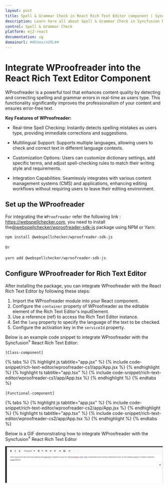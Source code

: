 ```yaml
---
layout: post
title: Spell & Grammar Check in React Rich Text Editor component | Syncfusion
description: Learn here all about Spell & Grammar Check in Syncfusion React Rich Text Editor component of Syncfusion Essential JS 2 and more.
control: Spell & Grammar Check
platform: ej2-react
documentation: ug
domainurl: ##DomainURL##
---
```


# Integrate WProofreader into the React Rich Text Editor Component

WProofreader is a powerful tool that enhances content quality by detecting and correcting spelling and grammar errors in real-time as users type. This functionality significantly improves the professionalism of your content and ensures error-free text.

**Key Features of WProofreader:**

* Real-time Spell Checking: Instantly detects spelling mistakes as users type, providing immediate corrections and suggestions.

* Multilingual Support: Supports multiple languages, allowing users to check and correct text in different language contexts.

* Customization Options: Users can customize dictionary settings, add specific terms, and adjust spell-checking rules to match their writing style and requirements.

* Integration Capabilities: Seamlessly integrates with various content management systems (CMS) and applications, enhancing editing workflows without requiring users to leave their editing environment.

## Set up the WProofreader

For integrating the `WProofreader` refer the following link : https://webspellchecker.com, you need to install the[@webspellchecker/wproofreader-sdk-js](https://www.npmjs.com/package/@webspellchecker/wproofreader-sdk-js) package using NPM or Yarn:

```bash
npm install @webspellchecker/wproofreader-sdk-js

Or

yarn add @webspellchecker/wproofreader-sdk-js

```
## Configure WProofreader for Rich Text Editor

After installing the package, you can integrate WProofreader with the React Rich Text Editor by following these steps:

1. Import the WProofreader module into your React component.
2. Configure the `container` property of WProofreader as the editable element of the Rich Text Editor's inputElement.
3. Use a reference (ref) to access the Rich Text Editor instance.
4. Set the `lang` property to specify the language of the text to be checked.
5. Configure the activation key in the `serviceId` property.

Below is an example code snippet to integrate WProofreader with the Syncfusion<sup style="font-size:70%">&reg;</sup> React Rich Text Editor:

`[Class-component]`

{% tabs %}
{% highlight js tabtitle="app.jsx" %}
{% include code-snippet/rich-text-editor/wproofreader-cs1/app/App.jsx %}
{% endhighlight %}
{% highlight ts tabtitle="app.tsx" %}
{% include code-snippet/rich-text-editor/wproofreader-cs1/app/App.tsx %}
{% endhighlight %}
{% endtabs %}

`[Functional-component]`

{% tabs %}
{% highlight js tabtitle="app.jsx" %}
{% include code-snippet/rich-text-editor/wproofreader-cs2/app/App.jsx %}
{% endhighlight %}
{% highlight ts tabtitle="app.tsx" %}
{% include code-snippet/rich-text-editor/wproofreader-cs2/app/App.tsx %}
{% endhighlight %}
{% endtabs %}

Below is a GIF demonstrating how to integrate WProofreader with the Syncfusion<sup style="font-size:70%">&reg;</sup> React Rich Text Editor

![WebSpellChecker](images/spell-grammar-check.gif)